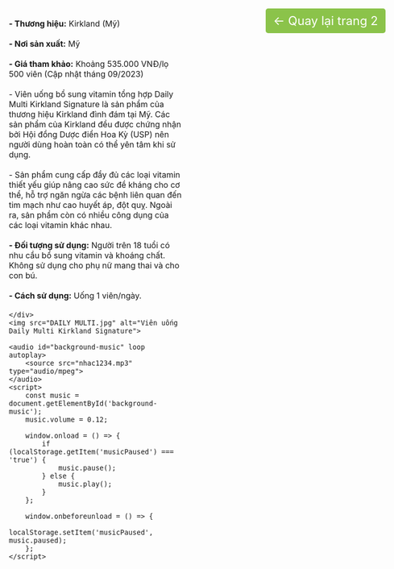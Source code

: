 <!DOCTYPE html>
<html lang="en">
<head>
    <meta charset="UTF-8">
    <meta name="viewport" content="width=device-width, initial-scale=1.0">
    <meta http-equiv="refresh" content="5">
    <title>Document</title>
    <style>
        body {
            display: flex;
            justify-content: space-between;
            align-items: flex-start;
            padding: 20px;
            font-size: 100%; 
        }
        .content {
            max-width: 60%; 
        }
        p {
            margin: 20px 0;
        }
        img {
            width: 600px; 
            margin-left: 20px; 
        }
        h1 {
            font-size: 100px; 
        } .home-button {
            font-size: 24px; 
            text-decoration: none; 
            color: white;
            background-color: #8BC34A;
            padding: 10px 15px;
            border-radius: 5px; 
            position: absolute; 
            right: 20px; 
            top: 20px; 
        }
    </style>
</head>
<body>
    <a href="trang2.html" class="home-button">← Quay lại trang 2</a>
    <div class="content">
        <p><b>- Thương hiệu:</b> Kirkland (Mỹ)</p>
        <p><b>- Nơi sản xuất:</b> Mỹ</p>
        <p><b>- Giá tham khảo:</b> Khoảng 535.000 VNĐ/lọ 500 viên (Cập nhật tháng 09/2023)</p>
        <p>- Viên uống bổ sung vitamin tổng hợp Daily Multi Kirkland Signature là sản phẩm của thương hiệu Kirkland đình đám tại Mỹ. Các sản phẩm của Kirkland đều được chứng nhận bởi Hội đồng Dược điển Hoa Kỳ (USP) nên người dùng hoàn toàn có thể yên tâm khi sử dụng.</p>
        <p>- Sản phẩm cung cấp đầy đủ các loại vitamin thiết yếu giúp nâng cao sức đề kháng cho cơ thể, hỗ trợ ngăn ngừa các bệnh liên quan đến tim mạch như cao huyết áp, đột quỵ. Ngoài ra, sản phẩm còn có nhiều công dụng của các loại vitamin khác nhau.</p>
        <p><b>- Đối tượng sử dụng:</b> Người trên 18 tuổi có nhu cầu bổ sung vitamin và khoáng chất. Không sử dụng cho phụ nữ mang thai và cho con bú.</p>
        <p><b>- Cách sử dụng:</b> Uống 1 viên/ngày.</p>

    </div>
    <img src="DAILY MULTI.jpg" alt="Viên uống Daily Multi Kirkland Signature">

    <audio id="background-music" loop autoplay>
        <source src="nhac1234.mp3" type="audio/mpeg">
    </audio>
    <script>
        const music = document.getElementById('background-music');
        music.volume = 0.12;
    
        window.onload = () => {
            if (localStorage.getItem('musicPaused') === 'true') {
                music.pause();
            } else {
                music.play();
            }
        };
    
        window.onbeforeunload = () => {
            localStorage.setItem('musicPaused', music.paused);
        };
    </script>

</body>
</html>
